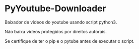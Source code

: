 # PyYoutube-Downloader
Baixador de vídeos do youtube usando script python3.

Não baixa vídeos protegidos por direitos autorais.

Se certifique de ter o pip e o pytube antes de executar o script.
